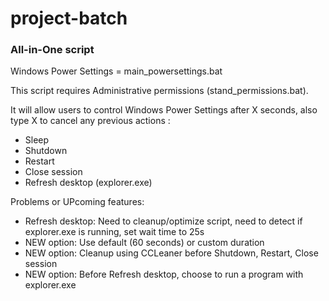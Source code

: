 # project-batch


### All-in-One script

Windows Power Settings = main_powersettings.bat

This script requires Administrative permissions (stand_permissions.bat).

It will allow users to control Windows Power Settings after X seconds,
also type X to cancel any previous actions :
+ Sleep
+ Shutdown
+ Restart
+ Close session
+ Refresh desktop (explorer.exe)

Problems or UPcoming features:
+ Refresh desktop: Need to cleanup/optimize script, need to detect if explorer.exe is running, set wait time to 25s
+ NEW option: Use default (60 seconds) or custom duration
+ NEW option: Cleanup using CCLeaner before Shutdown, Restart, Close session
+ NEW option: Before Refresh desktop, choose to run a program with explorer.exe


